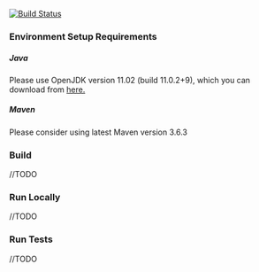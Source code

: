 [![Build Status](https://travis-ci.org/Da-Bulgaria/e-prescriptions.svg?branch=master)](https://travis-ci.org/Da-Bulgaria/e-prescriptions)

### Environment Setup Requirements

##### Java

Please use OpenJDK version 11.02 (build 11.0.2+9),
which you can download from [here.](https://jdk.java.net/archive/)

##### Maven

Please consider using latest Maven version 3.6.3

### Build

//TODO

### Run Locally

//TODO

### Run Tests

//TODO